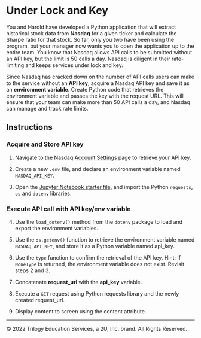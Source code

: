 # Under Lock and Key

You and Harold have developed a Python application that will extract historical stock data from **Nasdaq** for a given ticker and calculate the Sharpe ratio for that stock. So far, only you two have been using the program, but your manager now wants you to open the application up to the entire team. You know that Nasdaq allows API calls to be submitted without an API key, but the limit is 50 calls a day. Nasdaq is diligent in their rate-limiting and keeps services under lock and key.

Since Nasdaq has cracked down on the number of API calls users can make to the service without an **API key**, acquire a Nasdaq API key and save it as an **environment variable**. Create Python code that retrieves the environment variable and passes the key with the request URL. This will ensure that your team can make more than 50 API calls a day, and Nasdaq can manage and track rate limits.

## Instructions

### Acquire and Store API key

1. Navigate to the Nasdaq [Account Settings](https://data.nasdaq.com/account/profile) page to retrieve your API key.

2. Create a new `.env` file, and declare an environment variable named `NASDAQ_API_KEY`.

3. Open the [Jupyter Notebook starter file](Unsolved/env_variables.ipynb), and import the Python `requests`, `os` and `dotenv` libraries.

### Execute API call with API key/env variable

4.  Use the `load_dotenv()` method from the `dotenv` package to load and export the environment variables.

5. Use the `os.getenv()` function to retrieve the environment variable named `NASDAQ_API_KEY`, and store it as a Python variable named api_key.

6. Use the `type` function to confirm the retrieval of the API key. Hint: If `NoneType` is returned, the environment variable does not exist. Revisit steps 2 and 3.

7. Concatenate **request_url** with the **api_key** variable.

8. Execute a `GET` request using Python requests library and the newly created request_url.

9. Display content to screen using the content attribute.

---

© 2022 Trilogy Education Services, a 2U, Inc. brand. All Rights Reserved.
